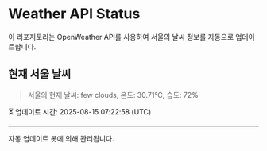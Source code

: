 
# Weather API Status

이 리포지토리는 OpenWeather API를 사용하여 서울의 날씨 정보를 자동으로 업데이트합니다.

## 현재 서울 날씨
> 서울의 현재 날씨: few clouds, 온도: 30.71°C, 습도: 72%

⏳ 업데이트 시간: 2025-08-15 07:22:58 (UTC)

---
자동 업데이트 봇에 의해 관리됩니다.
